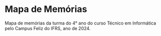 # Mapa de Memórias

Mapa de memórias da turma do 4° ano do curso Técnico em Informática pelo Campus Feliz do IFRS, ano de 2024.

